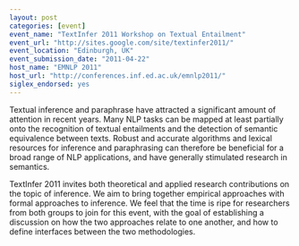 ```yaml
---
layout: post
categories: [event]
event_name: "TextInfer 2011 Workshop on Textual Entailment"
event_url: "http://sites.google.com/site/textinfer2011/"
event_location: "Edinburgh, UK"
event_submission_date: "2011-04-22"
host_name: "EMNLP 2011"
host_url: "http://conferences.inf.ed.ac.uk/emnlp2011/"
siglex_endorsed: yes
---
```

Textual inference and paraphrase have attracted a significant amount of attention in recent years. Many NLP tasks can be mapped at least partially onto the recognition of textual entailments and the detection of semantic equivalence between texts. Robust and accurate algorithms and lexical resources for inference and paraphrasing can therefore be beneficial for a broad range of NLP applications, and have generally stimulated research in semantics.

TextInfer 2011 invites both theoretical and applied research contributions on the topic of inference. We aim to bring together empirical approaches  with formal approaches to inference. We feel that the time is ripe for researchers from both groups to join for this event, with the goal of establishing a discussion on how the two approaches relate to one another, and how to define interfaces between the two methodologies. 